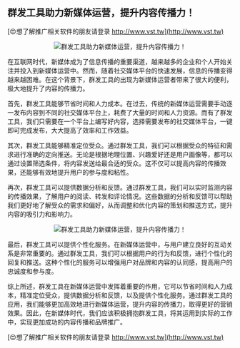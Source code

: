 ## **群发工具助力新媒体运营，提升内容传播力！**

[😍想了解推广相关软件的朋友请登录 http://www.vst.tw](http://www.vst.tw)

 <center><img src="https://vst.tw/MP4/tuiguang/png/2.png" alt="群发工具助力新媒体运营，提升内容传播力！"></center>

在互联网时代，新媒体成为了信息传播的重要渠道，越来越多的企业和个人开始关注并投入到新媒体运营中。然而，随着社交媒体平台的快速发展，信息的传播变得越来越困难。在这个背景下，群发工具的出现为新媒体运营者带来了很大的便利，极大地提升了内容的传播力。

首先，群发工具能够节省时间和人力成本。在过去，传统的新媒体运营需要手动逐一发布内容到不同的社交媒体平台上，耗费了大量的时间和人力资源。而有了群发工具，我们只需要在一个平台上编写好内容，选择需要发布的社交媒体平台，一键即可完成发布，大大提高了效率和工作效益。

其次，群发工具能够精准定位受众。通过群发工具，我们可以根据受众的特征和需求进行准确的定向推送。无论是根据地理位置、兴趣爱好还是用户画像等，都可以通过设置筛选条件，将内容发送给最合适的受众。这不仅可以提高内容的传播效果，还能够有效地提升用户的参与度和粘性。

再次，群发工具可以提供数据分析和反馈。通过群发工具，我们可以实时监测内容的传播效果，了解用户的阅读、转发和评论情况。这些数据的分析和反馈可以帮助我们更好地了解受众的需求和偏好，从而调整和优化内容的策划和推送方式，提升内容的吸引力和影响力。

 <center><img src="https://vst.tw/MP4/tuiguang/png/1.png" alt="群发工具助力新媒体运营，提升内容传播力！"></center>

最后，群发工具可以提供个性化服务。在新媒体运营中，与用户建立良好的互动关系是非常重要的。通过群发工具，我们可以根据用户的行为和反馈，进行个性化的回复和推送。这种个性化的服务可以增强用户对品牌和内容的认同感，提高用户的忠诚度和参与度。

综上所述，群发工具在新媒体运营中发挥着重要的作用，它可以节省时间和人力成本，精准定位受众，提供数据分析和反馈，以及提供个性化服务。通过群发工具的应用，我们能够更加高效地进行新媒体运营，提升内容的传播力，取得更好的营销效果。因此，在新媒体时代，我们应该积极拥抱群发工具，将其运用到实际的工作中，实现更加成功的内容传播和品牌推广。

[😍想了解推广相关软件的朋友请登录 http://www.vst.tw](http://www.vst.tw)



